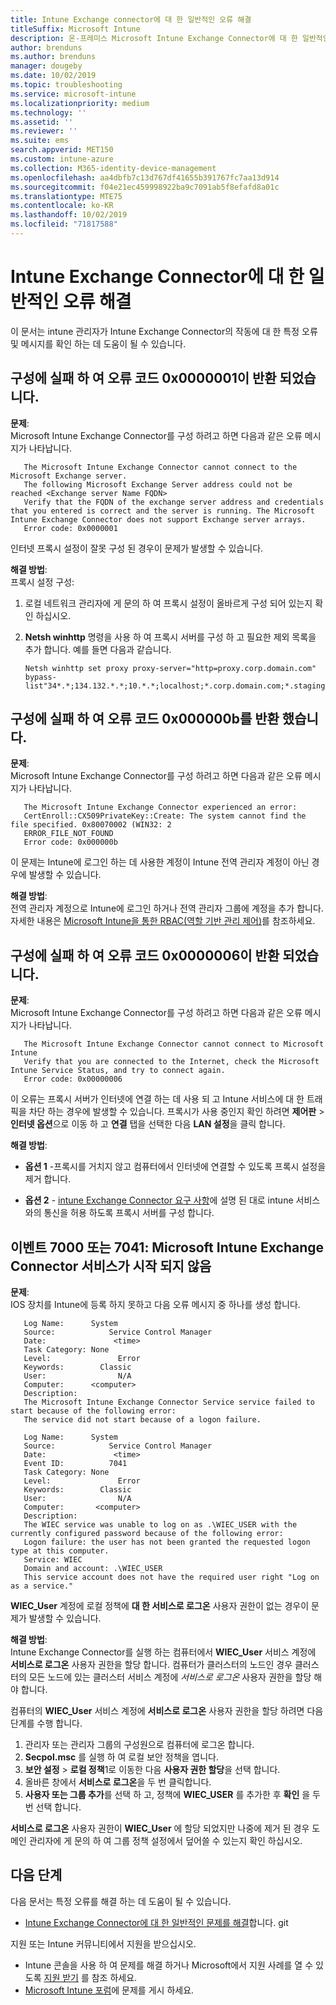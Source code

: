```yaml
---
title: Intune Exchange connector에 대 한 일반적인 오류 해결
titleSuffix: Microsoft Intune
description: 온-프레미스 Microsoft Intune Exchange Connector에 대 한 일반적인 오류 문제 해결 및 해결
author: brenduns
ms.author: brenduns
manager: dougeby
ms.date: 10/02/2019
ms.topic: troubleshooting
ms.service: microsoft-intune
ms.localizationpriority: medium
ms.technology: ''
ms.assetid: ''
ms.reviewer: ''
ms.suite: ems
search.appverid: MET150
ms.custom: intune-azure
ms.collection: M365-identity-device-management
ms.openlocfilehash: aa4dbfb7c13d767df41655b391767fc7aa13d914
ms.sourcegitcommit: f04e21ec459998922ba9c7091ab5f8efafd8a01c
ms.translationtype: MTE75
ms.contentlocale: ko-KR
ms.lasthandoff: 10/02/2019
ms.locfileid: "71817588"
---
```

# <a name="resolve-common-errors-for-the-intune-exchange-connector"></a>Intune Exchange Connector에 대 한 일반적인 오류 해결

이 문서는 intune 관리자가 Intune Exchange Connector의 작동에 대 한 특정 오류 및 메시지를 확인 하는 데 도움이 될 수 있습니다.  

## <a name="configuration-failed-and-returned-error-code-0x0000001"></a>구성에 실패 하 여 오류 코드 0x0000001이 반환 되었습니다.

**문제**:  
Microsoft Intune Exchange Connector를 구성 하려고 하면 다음과 같은 오류 메시지가 나타납니다.

```
   The Microsoft Intune Exchange Connector cannot connect to the Microsoft Exchange server.  
   The following Microsoft Exchange Server address could not be reached <Exchange server Name FQDN>  
   Verify that the FQDN of the exchange server address and credentials that you entered is correct and the server is running. The Microsoft Intune Exchange Connector does not support Exchange server arrays.  
   Error code: 0x0000001  
```

인터넷 프록시 설정이 잘못 구성 된 경우이 문제가 발생할 수 있습니다.

**해결 방법**:  
프록시 설정 구성:
1. 로컬 네트워크 관리자에 게 문의 하 여 프록시 설정이 올바르게 구성 되어 있는지 확인 하십시오. 
2. **Netsh winhttp** 명령을 사용 하 여 프록시 서버를 구성 하 고 필요한 제외 목록을 추가 합니다. 예를 들면 다음과 같습니다.  

   ```
   Netsh winhttp set proxy proxy-server="http=proxy.corp.domain.com" bypass-list"34*.*;134.132.*.*;10.*.*;localhost;*.corp.domain.com;*.staging.domain.com"
   ```

## <a name="configuration-failed-and-returned-error-code-0x000000b"></a>구성에 실패 하 여 오류 코드 0x000000b를 반환 했습니다.   

**문제**:  
Microsoft Intune Exchange Connector를 구성 하려고 하면 다음과 같은 오류 메시지가 나타납니다.  

```
   The Microsoft Intune Exchange Connector experienced an error:  
   CertEnroll::CX509PrivateKey::Create: The system cannot find the file specified. 0x80070002 (WIN32: 2  
   ERROR_FILE_NOT_FOUND  
   Error code: 0x000000b  
```
이 문제는 Intune에 로그인 하는 데 사용한 계정이 Intune 전역 관리자 계정이 아닌 경우에 발생할 수 있습니다.

**해결 방법**:  
전역 관리자 계정으로 Intune에 로그인 하거나 전역 관리자 그룹에 계정을 추가 합니다. 자세한 내용은 [Microsoft Intune을 통한 RBAC(역할 기반 관리 제어)](../fundamentals/role-based-access-control.md)를 참조하세요.

## <a name="configuration-failed-and-returned-error-code-0x0000006"></a>구성에 실패 하 여 오류 코드 0x0000006이 반환 되었습니다.

**문제**:  
Microsoft Intune Exchange Connector를 구성 하려고 하면 다음과 같은 오류 메시지가 나타납니다.  

```  
   The Microsoft Intune Exchange Connector cannot connect to Microsoft Intune  
   Verify that you are connected to the Internet, check the Microsoft Intune Service Status, and try to connect again.  
   Error code: 0x00000006  
```  
이 오류는 프록시 서버가 인터넷에 연결 하는 데 사용 되 고 Intune 서비스에 대 한 트래픽을 차단 하는 경우에 발생할 수 있습니다. 프록시가 사용 중인지 확인 하려면 **제어판** > **인터넷 옵션**으로 이동 하 고 **연결** 탭을 선택한 다음 **LAN 설정**을 클릭 합니다.

**해결 방법**:  

- **옵션 1** -프록시를 거치지 않고 컴퓨터에서 인터넷에 연결할 수 있도록 프록시 설정을 제거 합니다.  

- **옵션 2** - [intune Exchange Connector 요구 사항](exchange-connector-install.md#intune-exchange-connector-requirements)에 설명 된 대로 intune 서비스와의 통신을 허용 하도록 프록시 서버를 구성 합니다.



## <a name="event-7000-or-7041-microsoft-intune-exchange-connector-service-wont-start"></a>이벤트 7000 또는 7041: Microsoft Intune Exchange Connector 서비스가 시작 되지 않음

**문제**:  
IOS 장치를 Intune에 등록 하지 못하고 다음 오류 메시지 중 하나를 생성 합니다.  

```  
   Log Name:      System
   Source:            Service Control Manager
   Date:               <time>
   Task Category: None
   Level:               Error
   Keywords:        Classic
   User:                N/A
   Computer:      <computer>
   Description:
   The Microsoft Intune Exchange Connector Service service failed to start because of the following error:  
   The service did not start because of a logon failure.
```  

```  
   Log Name:      System
   Source:            Service Control Manager
   Date:               <time>
   Event ID:          7041
   Task Category: None
   Level:               Error   
   Keywords:        Classic
   User:                N/A
   Computer:       <computer>
   Description:
   The WIEC service was unable to log on as .\WIEC_USER with the currently configured password because of the following error:
   Logon failure: the user has not been granted the requested logon type at this computer.
   Service: WIEC
   Domain and account: .\WIEC_USER
   This service account does not have the required user right "Log on as a service."  
```
**WIEC_User** 계정에 로컬 정책에 **대 한 서비스로 로그온** 사용자 권한이 없는 경우이 문제가 발생할 수 있습니다.

**해결 방법**:  
Intune Exchange Connector를 실행 하는 컴퓨터에서 **WIEC_User** 서비스 계정에 **서비스로 로그온** 사용자 권한을 할당 합니다. 컴퓨터가 클러스터의 노드인 경우 클러스터의 모든 노드에 있는 클러스터 서비스 계정에 *서비스로 로그온* 사용자 권한을 할당 해야 합니다.  

컴퓨터의 **WIEC_User** 서비스 계정에 **서비스로 로그온** 사용자 권한을 할당 하려면 다음 단계를 수행 합니다.

1. 관리자 또는 관리자 그룹의 구성원으로 컴퓨터에 로그온 합니다.
2. **Secpol.msc** 를 실행 하 여 로컬 보안 정책을 엽니다.
3. **보안 설정** > **로컬 정책**1로 이동한 다음 **사용자 권한 할당**을 선택 합니다.
4. 올바른 창에서 **서비스로 로그온**을 두 번 클릭합니다.
5. **사용자 또는 그룹 추가**를 선택 하 고, 정책에 **WIEC_USER** 를 추가한 후 **확인** 을 두 번 선택 합니다.

**서비스로 로그온** 사용자 권한이 **WIEC_User** 에 할당 되었지만 나중에 제거 된 경우 도메인 관리자에 게 문의 하 여 그룹 정책 설정에서 덮어쓸 수 있는지 확인 하십시오.  

## <a name="next-steps"></a>다음 단계  

다음 문서는 특정 오류를 해결 하는 데 도움이 될 수 있습니다.
- [Intune Exchange Connector에 대 한 일반적인 문제를 해결](troubleshoot-exchange-connector-common-problems.md)합니다. git 

지원 또는 Intune 커뮤니티에서 지원을 받으십시오.
- Intune 콘솔을 사용 하 여 문제를 해결 하거나 Microsoft에서 지원 사례를 열 수 있도록 [지원 받기](../fundamentals/get-support.md) 를 참조 하세요. 
- [Microsoft Intune 포럼](https://social.technet.microsoft.com/Forums/en-US/home?forum=microsoftintuneprod)에 문제를 게시 하세요.  
